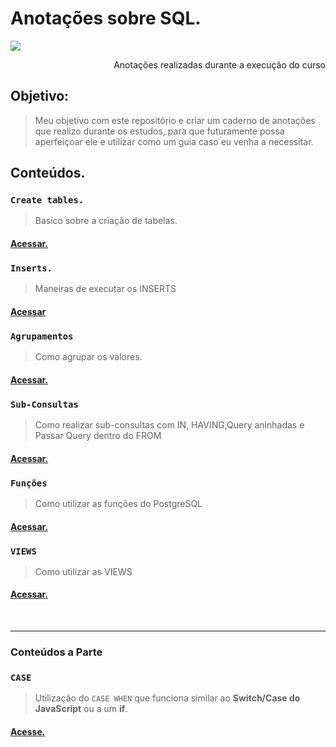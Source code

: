 # Anotações sobre SQL.
![](https://bajratech.github.io/public/images/posts/postgres.jpg)
<p align='right'> Anotações realizadas durante a execução do curso </p>

## Objetivo:
> Meu objetivo com este repositório e criar um caderno de anotações que realizo durante os estudos, para que futuramente possa aperfeiçoar ele e utilizar como um guia caso eu venha a necessitar.

## Conteúdos.

### ``Create tables.``
> Basico sobre a criação de tabelas.
#### [Acessar.](https://github.com/zThanael/Estudos-SQL/blob/main/Anota%C3%A7%C3%B5es/Curso/create.md)

### ``Inserts.`` 
> Maneiras de executar os INSERTS 
#### [Acessar](https://github.com/zThanael/Estudos-SQL/blob/main/Anota%C3%A7%C3%B5es/Curso/inserts.md)

### ``Agrupamentos``
> Como agrupar os valores.
#### [Acessar.](https://github.com/zThanael/Estudos-SQL/blob/main/Anota%C3%A7%C3%B5es/Curso/agrupamentos.md)

### ``Sub-Consultas``
> Como realizar sub-consultas com IN, HAVING,Query aninhadas e Passar Query dentro do FROM
#### [Acessar.](https://github.com/zThanael/Estudos-SQL/blob/main/Anota%C3%A7%C3%B5es/Curso/sub-consultas.md)

### ``Funções``
> Como utilizar as funções do PostgreSQL
#### [Acessar.](https://github.com/zThanael/Estudos-SQL/blob/main/Anota%C3%A7%C3%B5es/Curso/fun%C3%A7%C3%B5es.md)

### ``VIEWS``
> Como utilizar as VIEWS
#### [Acessar.](https://github.com/zThanael/Estudos-SQL/blob/main/Anota%C3%A7%C3%B5es/Curso/views.md) 

<br>

--- 

### Conteúdos a Parte

### ``CASE``
> Utilização do ``CASE WHEN`` que funciona similar ao **Switch/Case do JavaScript** ou a um **if**. 

#### [Acesse.](https://github.com/zThanael/Estudos-SQL/blob/main/Anota%C3%A7%C3%B5es/Diversos/case.md)